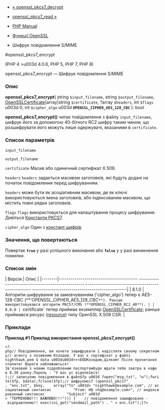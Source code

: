- [« openssl_pkcs7_decrypt](function.openssl-pkcs7-decrypt.md)
- [openssl_pkcs7_read »](function.openssl-pkcs7-read.md)

- [PHP Manual](index.md)
- [Функції OpenSSL](ref.openssl.md)
- Шифрує повідомлення S/MIME

#openssl_pkcs7_encrypt

(PHP 4 \>u003d 4.0.6, PHP 5, PHP 7, PHP 8)

openssl_pkcs7_encrypt — Шифрує повідомлення S/MIME

### Опис

**openssl_pkcs7_encrypt**(
string `$input_filename`,
string `$output_filename`,
[OpenSSLCertificate](class.opensslcertificate.md)\|array\|string
`$certificate`,
?array `$headers`,
int `$flags` u003d 0,
int `$cipher_algo` u003d **`OPENSSL_CIPHER_AES_128_CBC`**
): bool

**openssl_pkcs7_encrypt()** читає повідомлення з файлу `input_filename`,
шифрує його за допомогою 40-бітного RC2 шифру таким чином, що
розшифрувати його можуть лише одержувачі, вказаними в `certificate`.

### Список параметрів

`input_filename`

`output_filename`

`certificate`
Масив або одиничний сертифікат X.509.

`headers`
`headers` задається масивом заголовків, які будуть додані на початок
повідомлення перед шифруванням.

`headers` може бути як асоціативним масивом, де як ключі
використовуються імена заголовків, або індексованим масивом, що містить
повні рядки заголовків.

`flags`
`flags` використовується для налаштування процесу шифрування. Дивіться
[Константи PKCS7](openssl.pkcs7.flags.md).

`cipher_algo`
Один з [констант шифрів](openssl.ciphers.md).

### Значення, що повертаються

Повертає **`true`** у разі успішного виконання або **`false`** у
у разі виникнення помилки.

### Список змін

| Версія | Опис |
|--------|---------------------------------------- -------------------------------------------------- -------------------------------------------------- ------------------------------------------------|
| 8.1.0 | Алгоритм шифрування за замовчуванням ('cipher_algo') тепер є AES-128-CBC (**'OPENSSL_CIPHER_AES_128_CBC`**). Раніше використовувався алгоритм PKCS7/CMS (**OPENSSL_CIPHER_RC2_40**). |
| 8.0.0 | `certificate` тепер приймає екземпляр [OpenSSLCertificate](class.opensslcertificate.md); раніше приймався ресурс ([resource](language.types.resource.md)) типу OpenSSL X.509 CSR. |

### Приклади

**Приклад #1 Приклад використання **openssl_pkcs7_encrypt()****

`<?php// Повідомлення, ви хочете зашифрувати і надіслати своєму секретному// агенту з позивним Козодою. У вас є сертифікат у файлі nighthawk.pem $ data u003du003d<<<EODКозодою,Цілком! Після прочитання спалити! Вороги наближаються! Зв'язковий з новим підробленим паспортомбуде ждати тебе завтра в кафе в 8.30 ранку.Пароль - "У вас ус відклеївся! );// записуємо повідомлення в файл$fp u003d fopen("msg.txt", "w");fwrite($fp, $data);fclose($fp);// шифруємоif (openssl_pkcs7" , "enc.txt", $key,    array("To" u003d> "nighthawk@example.com", // ассоциативный синтаксис          "From: HQ <hq@example.com>", // индексированный синтаксис          "Subject" u003d > "ТЕРМІНОВО!!! ВАЖЛИВО!!!"))) {    // повідомлення зашифроване - відправляємо!! exec(ini_get("sendmail_path") . " < enc.txt");}?> `
